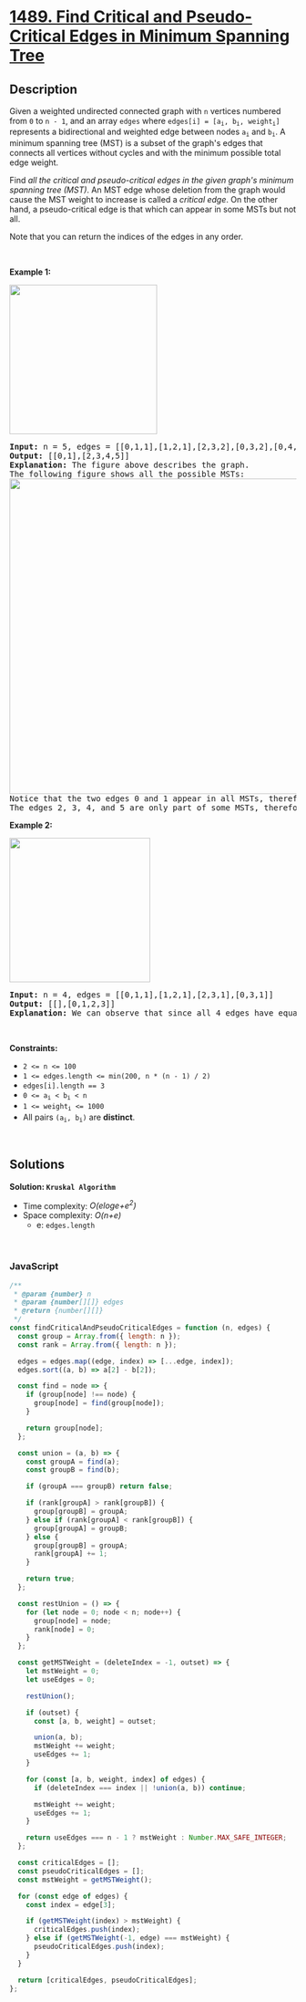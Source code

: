 # [1489. Find Critical and Pseudo-Critical Edges in Minimum Spanning Tree](https://leetcode.com/problems/find-critical-and-pseudo-critical-edges-in-minimum-spanning-tree)

## Description

<div class="elfjS" data-track-load="description_content"><p>Given a weighted undirected connected graph with <code>n</code>&nbsp;vertices numbered from <code>0</code> to <code>n - 1</code>,&nbsp;and an array <code>edges</code>&nbsp;where <code>edges[i] = [a<sub>i</sub>, b<sub>i</sub>, weight<sub>i</sub>]</code> represents a bidirectional and weighted edge between nodes&nbsp;<code>a<sub>i</sub></code>&nbsp;and <code>b<sub>i</sub></code>. A minimum spanning tree (MST) is a subset of the graph's edges that connects all vertices without cycles&nbsp;and with the minimum possible total edge weight.</p>

<p>Find <em>all the critical and pseudo-critical edges in the given graph's minimum spanning tree (MST)</em>. An MST edge whose deletion from the graph would cause the MST weight to increase is called a&nbsp;<em>critical edge</em>. On&nbsp;the other hand, a pseudo-critical edge is that which can appear in some MSTs but not all.</p>

<p>Note that you can return the indices of the edges in any order.</p>

<p>&nbsp;</p>
<p><strong class="example">Example 1:</strong></p>

<p><img alt="" src="https://assets.leetcode.com/uploads/2020/06/04/ex1.png" style="width: 259px; height: 262px;"></p>

<pre><strong>Input:</strong> n = 5, edges = [[0,1,1],[1,2,1],[2,3,2],[0,3,2],[0,4,3],[3,4,3],[1,4,6]]
<strong>Output:</strong> [[0,1],[2,3,4,5]]
<strong>Explanation:</strong> The figure above describes the graph.
The following figure shows all the possible MSTs:
<img alt="" src="https://assets.leetcode.com/uploads/2020/06/04/msts.png" style="width: 540px; height: 553px;">
Notice that the two edges 0 and 1 appear in all MSTs, therefore they are critical edges, so we return them in the first list of the output.
The edges 2, 3, 4, and 5 are only part of some MSTs, therefore they are considered pseudo-critical edges. We add them to the second list of the output.
</pre>

<p><strong class="example">Example 2:</strong></p>

<p><img alt="" src="https://assets.leetcode.com/uploads/2020/06/04/ex2.png" style="width: 247px; height: 253px;"></p>

<pre><strong>Input:</strong> n = 4, edges = [[0,1,1],[1,2,1],[2,3,1],[0,3,1]]
<strong>Output:</strong> [[],[0,1,2,3]]
<strong>Explanation:</strong> We can observe that since all 4 edges have equal weight, choosing any 3 edges from the given 4 will yield an MST. Therefore all 4 edges are pseudo-critical.
</pre>

<p>&nbsp;</p>
<p><strong>Constraints:</strong></p>

<ul>
	<li><code>2 &lt;= n &lt;= 100</code></li>
	<li><code>1 &lt;= edges.length &lt;= min(200, n * (n - 1) / 2)</code></li>
	<li><code>edges[i].length == 3</code></li>
	<li><code>0 &lt;= a<sub>i</sub> &lt; b<sub>i</sub> &lt; n</code></li>
	<li><code>1 &lt;= weight<sub>i</sub>&nbsp;&lt;= 1000</code></li>
	<li>All pairs <code>(a<sub>i</sub>, b<sub>i</sub>)</code> are <strong>distinct</strong>.</li>
</ul>
</div>

<p>&nbsp;</p>

## Solutions

**Solution: `Kruskal Algorithm`**

- Time complexity: <em>O(eloge+e<sup>2</sup>)</em>
- Space complexity: <em>O(n+e)</em>
  - e: `edges.length`

<p>&nbsp;</p>

### **JavaScript**

```js
/**
 * @param {number} n
 * @param {number[][]} edges
 * @return {number[][]}
 */
const findCriticalAndPseudoCriticalEdges = function (n, edges) {
  const group = Array.from({ length: n });
  const rank = Array.from({ length: n });

  edges = edges.map((edge, index) => [...edge, index]);
  edges.sort((a, b) => a[2] - b[2]);

  const find = node => {
    if (group[node] !== node) {
      group[node] = find(group[node]);
    }

    return group[node];
  };

  const union = (a, b) => {
    const groupA = find(a);
    const groupB = find(b);

    if (groupA === groupB) return false;

    if (rank[groupA] > rank[groupB]) {
      group[groupB] = groupA;
    } else if (rank[groupA] < rank[groupB]) {
      group[groupA] = groupB;
    } else {
      group[groupB] = groupA;
      rank[groupA] += 1;
    }

    return true;
  };

  const restUnion = () => {
    for (let node = 0; node < n; node++) {
      group[node] = node;
      rank[node] = 0;
    }
  };

  const getMSTWeight = (deleteIndex = -1, outset) => {
    let mstWeight = 0;
    let useEdges = 0;

    restUnion();

    if (outset) {
      const [a, b, weight] = outset;

      union(a, b);
      mstWeight += weight;
      useEdges += 1;
    }

    for (const [a, b, weight, index] of edges) {
      if (deleteIndex === index || !union(a, b)) continue;

      mstWeight += weight;
      useEdges += 1;
    }

    return useEdges === n - 1 ? mstWeight : Number.MAX_SAFE_INTEGER;
  };

  const criticalEdges = [];
  const pseudoCriticalEdges = [];
  const mstWeight = getMSTWeight();

  for (const edge of edges) {
    const index = edge[3];

    if (getMSTWeight(index) > mstWeight) {
      criticalEdges.push(index);
    } else if (getMSTWeight(-1, edge) === mstWeight) {
      pseudoCriticalEdges.push(index);
    }
  }

  return [criticalEdges, pseudoCriticalEdges];
};
```
